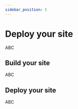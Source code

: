 ```yaml
---
sidebar_position: 5
---
```


# Deploy your site

ABC

## Build your site

ABC

## Deploy your site

ABC
